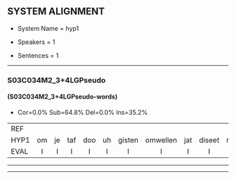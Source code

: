 
## SYSTEM ALIGNMENT

- System Name = hyp1

- Speakers = 1

- Sentences = 1

---

### S03C034M2_3+4LGPseudo

#### (S03C034M2_3+4LGPseudo-words)

- Cor=0.0%	Sub=64.8%	Del=0.0%	Ins=35.2%

|  |  |  |  |  |  |  |  |  |  |  |  |  |  |  |  |  |  |  |  |  |  |  |  |  |  |  |  |  |  |  |  |  |  |  |  |  |  |  |  |  |  |  |  |  |  |  |  |  |  |  |  |  |  |  |  |  |  |  |  |  |  |  |  |  |  |  |  |  |  |  |  |  |  |  |  |  |  |  |  |  |  |  |  |  |  |  |  |  |  |  |  |
|:--- |:---:|:---:|:---:|:---:|:---:|:---:|:---:|:---:|:---:|:---:|:---:|:---:|:---:|:---:|:---:|:---:|:---:|:---:|:---:|:---:|:---:|:---:|:---:|:---:|:---:|:---:|:---:|:---:|:---:|:---:|:---:|:---:|:---:|:---:|:---:|:---:|:---:|:---:|:---:|:---:|:---:|:---:|:---:|:---:|:---:|:---:|:---:|:---:|:---:|:---:|:---:|:---:|:---:|:---:|:---:|:---:|:---:|:---:|:---:|:---:|:---:|:---:|:---:|:---:|:---:|:---:|:---:|:---:|:---:|:---:|:---:|:---:|:---:|:---:|:---:|:---:|:---:|:---:|:---:|:---:|:---:|:---:|:---:|:---:|:---:|:---:|:---:|:---:|:---:|:---:|:---:|
| REF |  |  |  |  |  |  |  |  |  |  |  |  |  |  |  |  |  |  |  |  |  |  |  |  |  |  |  |  |  |  |  |  | ometuif | toejietsen | * | oonwijlen | jattesiet | nurudien | stoenydaas | * | deuveltek | juitonie | gevijdel | ho*x | sidowaan | spekkeraai | wachteniek | verpierik | nappegreeuw | mantaroen | schielendaspen | * | crobeklunker | kabbestepen | * | * | * | * | verwarig | * | ooiebiekje | fandelig | jalekrewen | * | * | smoralij | zeekvlachine | kanaroe | * | toineetlijgen | * | * | meitsegrok | kantelogsten | ondermind | choporatie | zennebral | ijraspangen | blottenduuf | girdofhaalder | * | * | tobbermoeit | poentalschouden | havedil | * | verbrakkertje | gerauwejaak | hapeneren | * | * |
| HYP1 | om | je | taf | doo | uh | gisten | omwellen | jat | diseet | nuur | en | die | stoena | die | das | de | fulterk | hje | annie | geli | duen | ho | si | dawan | spicty | wachniek | voor | miwek | napi | garel | mandou | in | daar | tel | u | kere | koeker | ah | is | aar | e | vaar | waro | oja | bika | san | delleg | ja | ja | kol | smorel | h | zik | e | a | dai | ro | dl | doe | gun | me | et | u | rock | kantooen | ondermint | schopperenti | zinael | enras | n | u | had | n | die | geré | geert | dof | ha | hoder | d | er | o | das | houden | havdiel | vor | vorautio | ge | ja | hau | enrum |
| EVAL | I | I | I | I | I | I | I | I | I | I | I | I | I | I | I | I | I | I | I | I | I | I | I | I | I | I | I | I | I | I | I | I | S | S | S | S | S | S | S | S | S | S | S | S | S | S | S | S | S | S | S | S | S | S | S | S | S | S | S | S | S | S | S | S | S | S | S | S | S | S | S | S | S | S | S | S | S | S | S | S | S | S | S | S | S | S | S | S | S | S | S |
---

---
